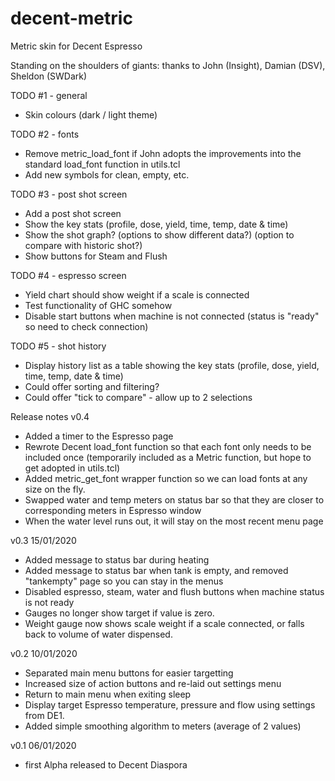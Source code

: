 # decent-metric
Metric skin for Decent Espresso

Standing on the shoulders of giants: thanks to John (Insight), Damian (DSV), Sheldon (SWDark)

TODO #1 - general
- Skin colours (dark / light theme)

TODO #2 - fonts
- Remove metric_load_font if John adopts the improvements into the standard load_font function in utils.tcl
- Add new symbols for clean, empty, etc.

TODO #3 - post shot screen
- Add a post shot screen
- Show the key stats (profile, dose, yield, time, temp, date & time)
- Show the shot graph? (options to show different data?) (option to compare with historic shot?)
- Show buttons for Steam and Flush

TODO #4 - espresso screen
- Yield chart should show weight if a scale is connected
- Test functionality of GHC somehow
- Disable start buttons when machine is not connected (status is "ready" so need to check connection)

TODO #5 - shot history
- Display history list as a table showing the key stats (profile, dose, yield, time, temp, date & time)
- Could offer sorting and filtering?
- Could offer "tick to compare" - allow up to 2 selections



Release notes
v0.4 
- Added a timer to the Espresso page
- Rewrote Decent load_font function so that each font only needs to be included once (temporarily included as a Metric function, but hope to get adopted in utils.tcl)
- Added metric_get_font wrapper function so we can load fonts at any size on the fly.
- Swapped water and temp meters on status bar so that they are closer to corresponding meters in Espresso window
- When the water level runs out, it will stay on the most recent menu page

v0.3 15/01/2020
- Added message to status bar during heating
- Added message to status bar when tank is empty, and removed "tankempty" page so you can stay in the menus
- Disabled espresso, steam, water and flush buttons when machine status is not ready
- Gauges no longer show target if value is zero.
- Weight gauge now shows scale weight if a scale connected, or falls back to volume of water dispensed.

v0.2 10/01/2020
- Separated main menu buttons for easier targetting
- Increased size of action buttons and re-laid out settings menu
- Return to main menu when exiting sleep
- Display target Espresso temperature, pressure and flow using settings from DE1.
- Added simple smoothing algorithm to meters (average of 2 values)

v0.1 06/01/2020
- first Alpha released to Decent Diaspora
